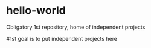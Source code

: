 # hello-world
Obligatory 1st repository, home of independent projects

#1st goal is to put independent projects here
